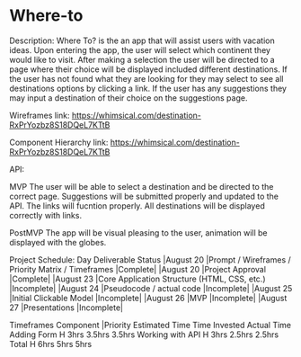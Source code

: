# Where-to
Description: Where To? is the an app that will assist users with vacation ideas. Upon entering the app, the user will select which continent they would like to visit. After making a selection the user will be directed to a page where their choice will be displayed included different destinations. If the user has not found what they are looking for they may select to see all destinations options by clicking a link. If the user has any suggestions they may input a destination of their choice on the suggestions page.


Wireframes link: https://whimsical.com/destination-RxPrYozbz8S18DQeL7KTtB

Component Hierarchy link: https://whimsical.com/destination-RxPrYozbz8S18DQeL7KTtB

API:

MVP 
The user will be able to select a destination and be directed to the correct page. Suggestions will be submitted properly and updated to the API. The links will fucntion properly. All destinations will be displayed correctly with links. 

PostMVP
The app will be visual pleasing to the user, animation will be displayed with the globes. 


Project Schedule: 
Day	Deliverable	Status
|August 20	|Prompt / Wireframes / Priority Matrix / Timeframes	|Complete|
|August 20	|Project Approval	|Complete|
|August 23	|Core Application Structure (HTML, CSS, etc.)	|Incomplete|
|August 24	|Pseudocode / actual code	|Incomplete|
|August 25	|Initial Clickable Model	|Incomplete|
|August 26	|MVP	|Incomplete|
|August 27	|Presentations	|Incomplete|

Timeframes
Component	|Priority	Estimated Time	Time Invested	Actual Time
Adding Form	H	3hrs	3.5hrs	3.5hrs
Working with API	H	3hrs	2.5hrs	2.5hrs
Total	H	6hrs	5hrs	5hrs


